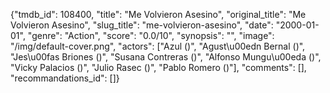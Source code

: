 {"tmdb_id": 108400, "title": "Me Volvieron Asesino", "original_title": "Me Volvieron Asesino", "slug_title": "me-volvieron-asesino", "date": "2000-01-01", "genre": "Action", "score": "0.0/10", "synopsis": "", "image": "/img/default-cover.png", "actors": ["Azul ()", "Agust\u00edn Bernal ()", "Jes\u00fas Briones ()", "Susana Contreras ()", "Alfonso Mungu\u00eda ()", "Vicky Palacios ()", "Julio Rasec ()", "Pablo Romero ()"], "comments": [], "recommandations_id": []}
